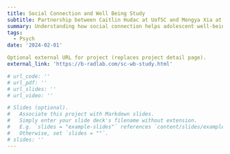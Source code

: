 ```yaml
---
title: Social Connection and Well Being Study
subtitle: Partnership between Caitlin Hudac at UofSC and Mengya Xia at ASU
summary: Understanding how social connection helps adolescent well-being
tags:
  - Psych
date: '2024-02-01'

Optional external URL for project (replaces project detail page).
external_link: 'https://b-radlab.com/sc-wb-study.html'

# url_code: ''
# url_pdf: ''
# url_slides: ''
# url_video: ''

# Slides (optional).
#   Associate this project with Markdown slides.
#   Simply enter your slide deck's filename without extension.
#   E.g. `slides = "example-slides"` references `content/slides/example-slides.md`.
#   Otherwise, set `slides = ""`.
# slides: ''
---
```


